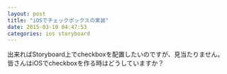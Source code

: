```yaml
---
layout: post
title: "iOSでチェックボックスの実装"
date: 2015-03-10 04:47:53
categories: ios storyboard
---
```

<p>出来ればStoryboard上でcheckboxを配置したいのですが、見当たりません。<br>
皆さんはiOSでcheckboxを作る時はどうしていますか？</p>
